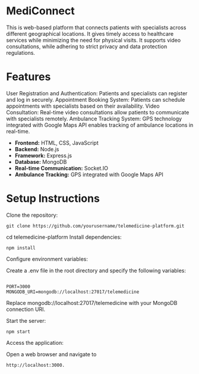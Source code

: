 # MediConnect
This is web-based platform that connects patients with specialists across different geographical locations. It gives timely access to healthcare services while minimizing the need for physical visits. It supports video consultations, while adhering to strict privacy and data protection regulations.

# Features
User Registration and Authentication: Patients and specialists can register and log in securely.
Appointment Booking System: Patients can schedule appointments with specialists based on their availability.
Video Consultation: Real-time video consultations allow patients to communicate with specialists remotely.
Ambulance Tracking System: GPS technology integrated with Google Maps API enables tracking of ambulance locations in real-time.

- **Frontend:** HTML, CSS, JavaScript
- **Backend:** Node.js
- **Framework:** Express.js
- **Database:** MongoDB
- **Real-time Communication:** Socket.IO
- **Ambulance Tracking:** GPS integrated with Google Maps API

# Setup Instructions
Clone the repository:
```
git clone https://github.com/yourusername/telemedicine-platform.git
```

cd telemedicine-platform
Install dependencies:
```
npm install
```

Configure environment variables:

Create a .env file in the root directory and specify the following variables:

```

PORT=3000
MONGODB_URI=mongodb://localhost:27017/telemedicine
```
Replace mongodb://localhost:27017/telemedicine with your MongoDB connection URI.

Start the server:

```
npm start
```
Access the application:

Open a web browser and navigate to 

```
http://localhost:3000.
```

